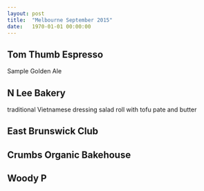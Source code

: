 ```yaml
---
layout: post
title:  "Melbourne September 2015"
date:   1970-01-01 00:00:00
---
```


## Tom Thumb Espresso

Sample Golden Ale

## N Lee Bakery

traditional Vietnamese dressing salad roll with tofu
pate and butter

## East Brunswick Club

## Crumbs Organic Bakehouse

## Woody P